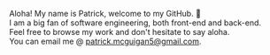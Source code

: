 Aloha! My name is Patrick, welcome to my GitHub. 🤙 <br>
I am a big fan of software engineering, both front-end and back-end. <br>
Feel free to browse my work and don't hesitate to say aloha. <br>
You can email me @ patrick.mcguigan5@gmail.com.

<!---
pattshreds/pattshreds is a ✨ special ✨ repository because its `README.md` (this file) appears on your GitHub profile.
You can click the Preview link to take a look at your changes.
--->
